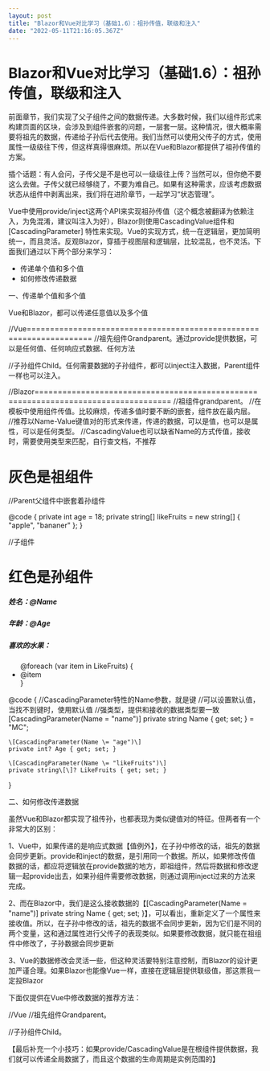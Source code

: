 ```yaml
---
layout: post
title: "Blazor和Vue对比学习（基础1.6）：祖孙传值，联级和注入"
date: "2022-05-11T21:16:05.367Z"
---
```

Blazor和Vue对比学习（基础1.6）：祖孙传值，联级和注入
================================

前面章节，我们实现了父子组件之间的数据传递。大多数时候，我们以组件形式来构建页面的区块，会涉及到组件嵌套的问题，一层套一层。这种情况，很大概率需要将祖先的数据，传递给子孙后代去使用。我们当然可以使用父传子的方式，使用属性一级级往下传，但这样真得很麻烦。所以在Vue和Blazor都提供了祖孙传值的方案。

插个话题：有人会问，子传父是不是也可以一级级往上传？当然可以，但你绝不要这么去做。子传父就已经够绕了，不要为难自己。如果有这种需求，应该考虑数据状态从组件中剥离出来，我们将在进阶章节，一起学习“状态管理”。

Vue中使用provide/inject这两个API来实现祖孙传值（这个概念被翻译为依赖注入，为免混淆，建议叫注入为好），Blazor则使用CascadingValue组件和\[CascadingParameter\] 特性来实现。Vue的实现方式，统一在逻辑层，更加简明统一，而且灵活。反观Blazor，穿插于视图层和逻辑层，比较混乱，也不灵活。下面我们通过以下两个部分来学习：

*   传递单个值和多个值
*   如何修改传递数据

一、传递单个值和多个值

Vue和Blazor，都可以传递任意值以及多个值

//Vue====================================================================
//祖先组件Grandparent。通过provide提供数据，可以是任何值、任何响应式数据、任何方法
<template>
  <div class\="grandparent"\>
    <h1>这是是祖组件</h1>

    <Parent>
      //Parent组件里嵌套着<Child></Child>，祖传孙的任务就是将值传给Child
    </Parent>

  </div>
</template>
 
<script setup>
import Parent from './components/Parent.vue'
import Child from './components/Child.vue'
import {ref,provide} from 'vue'

//以键值对的方式提供单个值，其中键key可以是字符串，也可以是一个Symbol
provide('name','functionMC')
//如果要传递多个值，多次provide就可以
const address = ref('GuangZhou')
provide('age',18)
//提供一个响应式数据
provide('address',address)
//一个key，对应多个响应式数据
const likeCode = ref(\['C#','JS'\])
const likeFruit = ref(\['apple','bananer'\])
provide('like',{likeCode,likeFruit})
</script>

 

//子孙组件Child。任何需要数据的子孙组件，都可以inject注入数据，Parent组件一样也可以注入。
<template>
  <div class\="child"\>
    <h1>红色是孙组件</h1>
    <h4>姓名：{{name}}</h4>
    <h4>年龄：{{age}}</h4>
    <h4>地址：{{address}}</h4>
    <h4>喜欢代码：</h4>
    <ul><li v-for = "item in likeCodes"\>{{item}}</li></ul>
    <h4>喜欢水果：</h4>
    <ul><li v-for = "item in likeFruits"\>{{item}}</li></ul>
    <h4>老祖说：{{grandparentSay}}</h4>
  </div>
</template>

<script setup>
import { inject } from 'vue'

//直接通过键来注入
const name = inject('name')
const age = inject('age')
const address = inject('address')
//接受一个键里的多个值
const {likeCodes,likeFruits } = inject('like')
//注入时可以设置默认值，如果找不到键，则使用默认值
const grandparentSay = inject('grandparentSay','还没有说')
</script>

//Blazor===================================================================================
//祖组件grandparent。
//在模板中使用<CascadingValue>组件传值。比较麻烦，传递多值时要不断的嵌套，组件放在最内层。
//推荐以Name-Value键值对的形式来传递，传递的数据，可以是值，也可以是属性，可以是任何类型。
//CascadingValue也可以缺省Name的方式传值，接收时，需要使用类型来匹配，自行查文档，不推荐
<div class = "grandparent"\>
    <h1>灰色是祖组件</h1>
    <CascadingValue Name="name" Value="@("functionMC")"\>
        <CascadingValue Name="age" Value="@age"\>
            <CascadingValue Name="likeFruits" Value="@likeFruits"\>
                <Parent>
                      //Parent父组件中嵌套着孙组件<Child></Child>
                </Parent>
            </CascadingValue>
        </CascadingValue>
    </CascadingValue>
</div>

@code {
    private int age = 18;
    private string\[\] likeFruits = new string\[\] { "apple", "bananer" };
}

//子组件
<div class\="Child"\>
    <h1>红色是孙组件</h1>
    <h5>姓名：@Name</h5>
    <h5>年龄：@Age</h5>
    <h5>喜欢的水果：</h5>
    <ul>
        @foreach (var item in LikeFruits)
        {
            <li>@item</li>
        }
    </ul>
</div>

@code {
    //CascadingParameter特性的Name参数，就是键
    //可以设置默认值，当找不到键时，使用默认值
    //强类型，提供和接收的数据类型要一致
    \[CascadingParameter(Name = "name")\]
    private string Name { get; set; } = "MC";

    \[CascadingParameter(Name \= "age")\]
    private int? Age { get; set; }

    \[CascadingParameter(Name \= "likeFruits")\]
    private string\[\]? LikeFruits { get; set; }
}

二、如何修改传递数据

虽然Vue和Blazor都实现了祖传孙，也都表现为类似键值对的特征。但两者有一个非常大的区别：

1、Vue中，如果传递的是响应式数据【值例外】，在子孙中修改的话，祖先的数据会同步更新。provide和inject的数据，是引用同一个数据。所以，如果修改传值数据的话，都应将逻辑放在provide数据的地方，即祖组件，然后将数据和修改逻辑一起provide出去，如果孙组件需要修改数据，则通过调用inject过来的方法来完成。

2、而在Blazor中，我们是这么接收数据的【\[CascadingParameter(Name = "name")\] private string Name { get; set; }】，可以看出，重新定义了一个属性来接收值。所以，在子孙中修改的话，祖先的数据不会同步更新，因为它们是不同的两个变量，这和通过属性进行父传子的表现类似。如果要修改数据，就只能在祖组件中修改了，子孙数据会同步更新

3、Vue的数据修改会灵活一些，但这种灵活要特别注意控制，而Blazor的设计更加严谨合理。如果Blazor也能像Vue一样，直接在逻辑层提供联级值，那这票我一定投Blazor

下面仅提供在Vue中修改数据的推荐方法：

//Vue
//祖先组件Grandparent。
<template>
  <div class\="grandparent"\>
    <h1>灰色是祖组件</h1>
    <h1>{{look}}</h1>
    <Parent></Parent>
  </div>
</template>

<script setup>
import Parent from './components/Parent.vue'
import Child from './components/Child.vue'
import {ref,provide} from 'vue'
//一个键，提供一个响应式数据和相应的方法
const look = ref({height:170,weight:130})
function changeLook(){ look.value.height \= 175 }
provide('look',{look,changeLook})
</script>

//子孙组件Child。
<template>
  <div class\="child"\>
    <h1>红色是孙组件</h1>
    <h4>样貌：{{look}}</h4>
  </div>
  <button @click="changeLook()"\>修改样貌</button>  //直接在子组件中调用祖先提供的方法
</template>
 
<script setup>
import { inject } from 'vue';
//通过解构方法，注入响应式数据及其方法
const {look,changeLook} = inject('look')
</script>

【最后补充一个小技巧：如果provide/CascadingValue是在根组件提供数据，我们就可以传递全局数据了，而且这个数据的生命周期是实例范围的】